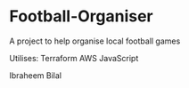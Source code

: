 # Football-Organiser
A project to help organise local football games

Utilises:
Terraform
AWS
JavaScript

Ibraheem
Bilal
